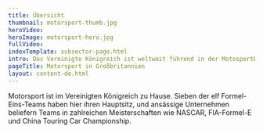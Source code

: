 ```yaml
---
title: Übersicht
thumbnail: motorsport-thumb.jpg
heroVideo: 
heroImage: motorsport-hero.jpg
fullVideo: 
indexTemplate: subsector-page.html
intro: Das Vereinigte Königreich ist weltweit führend in der Motosportbranche, mit über 9 Milliarden GBP Umsatz und über 4.500 Unternehmen im Sektor.
pageTitle: Motorsport in Großbritannien
layout: content-de.html
---
```


Motorsport ist im Vereinigten Königreich zu Hause. Sieben der elf Formel-Eins-Teams haben hier ihren Hauptsitz, und ansässige Unternehmen beliefern Teams in zahlreichen Meisterschaften wie NASCAR, FIA-Formel-E und China Touring Car Championship.

